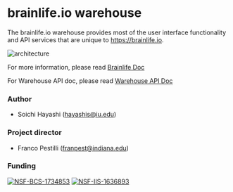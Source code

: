# brainlife.io warehouse

The brainlife.io warehouse provides most of the user interface functionality and API services that are unique to https://brainlife.io.

![architecture](https://docs.google.com/drawings/d/e/2PACX-1vSbxpvxhckYT5rUJReexZdbaL4xZpMDiebDP-yQAxrcy1VwKCAHYQQTWE8mMQ4lBgQg9qpcZcZmaEr1/pub?w=960&amp;h=551)

For more information, please read [Brainlife Doc](https://brainlife.io/docs/)

For Warehouse API doc, please read [Warehouse API Doc](https://brainlife.github.io/warehouse/apidoc/)

### Author
- Soichi Hayashi (hayashis@iu.edu)

### Project director
- Franco Pestilli (franpest@indiana.edu)

### Funding 
[![NSF-BCS-1734853](https://img.shields.io/badge/NSF_BCS-1734853-blue.svg)](https://nsf.gov/awardsearch/showAward?AWD_ID=1734853)
[![NSF-IIS-1636893](https://img.shields.io/badge/NSF_IIS-1636893-blue.svg)](https://nsf.gov/awardsearch/showAward?AWD_ID=1636893)
